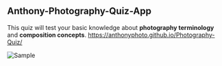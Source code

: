 ## Anthony-Photography-Quiz-App
This quiz will test your basic knowledge about **photography terminology** and **composition concepts**.
https://anthonyphoto.github.io/Photography-Quiz/

![Sample](https://anthonyphoto.github.io/Photography-Quiz/img/sample.png)
